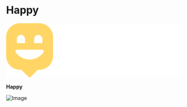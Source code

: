 # Happy

![Logo](https://github.com/DemetriuGabriel/nlw3-Happy/blob/master/web/src/images/Logo.svg)

**Happy**

![Image](https://user-images.githubusercontent.com/51785898/95791552-01e17280-0cb8-11eb-965b-64b68ecff02c.png)


